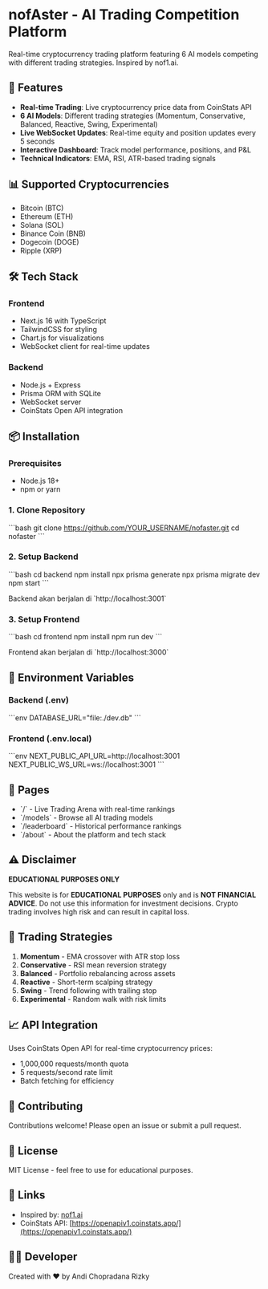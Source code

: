 # nofAster - AI Trading Competition Platform

Real-time cryptocurrency trading platform featuring 6 AI models competing with different trading strategies. Inspired by nof1.ai.

## 🚀 Features

- **Real-time Trading**: Live cryptocurrency price data from CoinStats API
- **6 AI Models**: Different trading strategies (Momentum, Conservative, Balanced, Reactive, Swing, Experimental)
- **Live WebSocket Updates**: Real-time equity and position updates every 5 seconds
- **Interactive Dashboard**: Track model performance, positions, and P&L
- **Technical Indicators**: EMA, RSI, ATR-based trading signals

## 📊 Supported Cryptocurrencies

- Bitcoin (BTC)
- Ethereum (ETH)
- Solana (SOL)
- Binance Coin (BNB)
- Dogecoin (DOGE)
- Ripple (XRP)

## 🛠 Tech Stack

### Frontend
- Next.js 16 with TypeScript
- TailwindCSS for styling
- Chart.js for visualizations
- WebSocket client for real-time updates

### Backend
- Node.js + Express
- Prisma ORM with SQLite
- WebSocket server
- CoinStats Open API integration

## 📦 Installation

### Prerequisites
- Node.js 18+
- npm or yarn

### 1. Clone Repository
\`\`\`bash
git clone https://github.com/YOUR_USERNAME/nofaster.git
cd nofaster
\`\`\`

### 2. Setup Backend
\`\`\`bash
cd backend
npm install
npx prisma generate
npx prisma migrate dev
npm start
\`\`\`

Backend akan berjalan di \`http://localhost:3001\`

### 3. Setup Frontend
\`\`\`bash
cd frontend
npm install
npm run dev
\`\`\`

Frontend akan berjalan di \`http://localhost:3000\`

## 🔑 Environment Variables

### Backend (.env)
\`\`\`env
DATABASE_URL="file:./dev.db"
\`\`\`

### Frontend (.env.local)
\`\`\`env
NEXT_PUBLIC_API_URL=http://localhost:3001
NEXT_PUBLIC_WS_URL=ws://localhost:3001
\`\`\`

## 📱 Pages

- \`/\` - Live Trading Arena with real-time rankings
- \`/models\` - Browse all AI trading models
- \`/leaderboard\` - Historical performance rankings
- \`/about\` - About the platform and tech stack

## ⚠️ Disclaimer

**EDUCATIONAL PURPOSES ONLY**

This website is for **EDUCATIONAL PURPOSES** only and is **NOT FINANCIAL ADVICE**. Do not use this information for investment decisions. Crypto trading involves high risk and can result in capital loss.

## 🎯 Trading Strategies

1. **Momentum** - EMA crossover with ATR stop loss
2. **Conservative** - RSI mean reversion strategy
3. **Balanced** - Portfolio rebalancing across assets
4. **Reactive** - Short-term scalping strategy
5. **Swing** - Trend following with trailing stop
6. **Experimental** - Random walk with risk limits

## 📈 API Integration

Uses CoinStats Open API for real-time cryptocurrency prices:
- 1,000,000 requests/month quota
- 5 requests/second rate limit
- Batch fetching for efficiency

## 🤝 Contributing

Contributions welcome! Please open an issue or submit a pull request.

## 📄 License

MIT License - feel free to use for educational purposes.

## 🔗 Links

- Inspired by: [nof1.ai](https://nof1.ai)
- CoinStats API: [https://openapiv1.coinstats.app/](https://openapiv1.coinstats.app/)

## 👨‍💻 Developer

Created with ❤️ by Andi Chopradana Rizky
